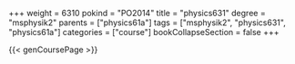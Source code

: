 +++
weight = 6310
pokind = "PO2014"
title = "physics631"
degree = "msphysik2"
parents = ["physics61a"]
tags = ["msphysik2", "physics631", "physics61a"]
categories = ["course"]
bookCollapseSection = false
+++

{{< genCoursePage >}}
